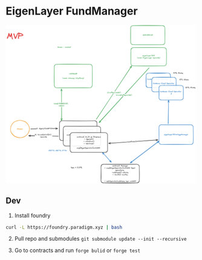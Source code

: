 # EigenLayer FundManager

![](docs/SystemDesign.png)


## Dev


1. Install foundry

```bash
curl -L https://foundry.paradigm.xyz | bash
```

2. Pull repo and submodules `git submodule update --init --recursive`

3. Go to contracts and run `forge bulid` or `forge test`
